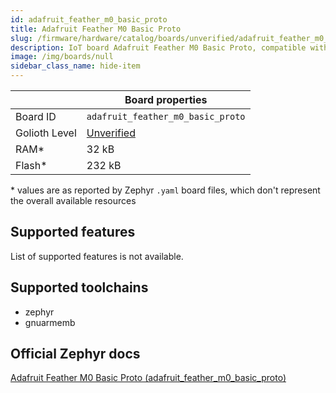 ```yaml
---
id: adafruit_feather_m0_basic_proto
title: Adafruit Feather M0 Basic Proto
slug: /firmware/hardware/catalog/boards/unverified/adafruit_feather_m0_basic_proto
description: IoT board Adafruit Feather M0 Basic Proto, compatible with Golioth at unverified level.
image: /img/boards/null
sidebar_class_name: hide-item
---
```


[//]: # (This is an auto-generated file, do not edit! Changes to it will be lost upon re-generation)



|                | Board properties     |
| -------------  | -------------------- |
| Board ID       | `adafruit_feather_m0_basic_proto` |
| Golioth Level  | [Unverified](/firmware/hardware#unverified-boards) |
| RAM*           | 32 kB |
| Flash*         | 232 kB |

\* values are as reported by Zephyr `.yaml` board files, which don't represent the overall available resources



## Supported features

List of supported features is not available.

## Supported toolchains

* zephyr
* gnuarmemb

## Official Zephyr docs

[Adafruit Feather M0 Basic Proto (adafruit_feather_m0_basic_proto)](https://docs.zephyrproject.org/latest/boards/adafruit/feather_m0_basic_proto/doc/index.html)
